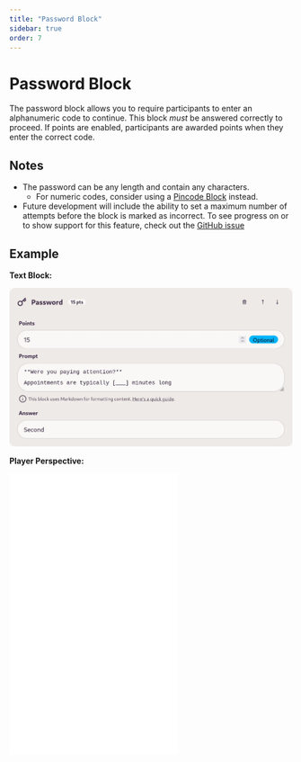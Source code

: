 ```yaml
---
title: "Password Block"
sidebar: true
order: 7
---
```


# Password Block

The password block allows you to require participants to enter an alphanumeric code to continue. This block _must_ be answered correctly to proceed. If points are enabled, participants are awarded points when they enter the correct code.

## Notes

- The password can be any length and contain any characters.
    - For numeric codes, consider using a [Pincode Block](/docs/user/blocks/pincode) instead.
- Future development will include the ability to set a maximum number of attempts before the block is marked as incorrect. To see progress on or to show support for this feature, check out the [GitHub issue](https://github.com/nathanhollows/Rapua/issues/37)

## Example

**Text Block:**

![](/static/images/docs/user/blocks/block-password.webp)

**Player Perspective:**

<iframe height="500px" src="/static/images/docs/user/blocks/block-password-preview.mp4" frameborder="0" allowfullscreen></iframe>
